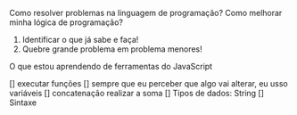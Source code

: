 Como resolver problemas na linguagem de programação?
Como melhorar minha lógica de programação?

1. Identificar o que já sabe e faça!
2. Quebre grande problema em problema menores!

O que estou aprendendo de ferramentas do JavaScript

[] executar funções
[] sempre que eu perceber que algo vai alterar, eu usso variáveis
[] concatenação realizar a soma
[] Tipos de dados: String
[] Sintaxe
 